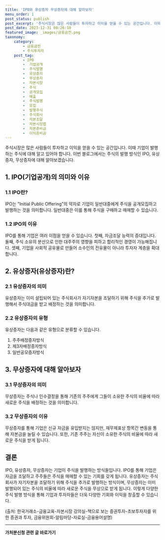 ```yaml
---
title: 'IPO와 유상증자 무상증자에 대해 알아보자'
menu_order: 1
post_status: publish
post_excerpt: '주식시장은 많은 사람들이 투자하고 이익을 얻을 수 있는 공간입니다. 이때 기업이 발행하는 주식에 대해 알고 있어야 합니다. 이번 블로그에서는 주식의 발행 방식인 IPO, 유상증자, 무상증자에 대해 알아보겠습니다.'
post_date: 2023-12-31 08:26:10
featured_image: _images/금융금전.png
taxonomy:
    category:
        - 금융금전
        - 주식투자자
    post_tag:
        - IPO
        -  기업공개
        -  주식발행
        -  유상증자
        -  무상증자
        -  자본시장
        -  주식
        -  공개모집
        -  매출
        -  주식발행
        -  모집
        -  발행주식
        -  주식회사
        -  자본조달
        -  자본시장법
        -  자본준비금
        -  이익준비금
---
```



주식시장은 많은 사람들이 투자하고 이익을 얻을 수 있는 공간입니다. 이때 기업이 발행하는 주식에 대해 알고 있어야 합니다. 이번 블로그에서는 주식의 발행 방식인 IPO, 유상증자, 무상증자에 대해 알아보겠습니다. 

## 1. IPO(기업공개)의 의미와 이유

### 1.1 IPO란?
IPO는 "Initial Public Offering"의 약자로 기업이 일반대중에게 주식을 공개모집하고 발행하는 것을 의미합니다. 일반대중은 이를 통해 주식을 구매하고 매매할 수 있습니다. 

### 1.2 IPO의 이유
IPO를 통해 기업은 여러 이점을 얻을 수 있습니다. 첫째, 자금조달 능력의 증대입니다. 둘째, 주식 소유의 분산으로 인한 대주주의 영향을 피하고 합리적인 경영이 가능해집니다. 셋째, 기업을 사회적 공유물로 만들어 소수인의 전유물이 아니라 투자자 계층을 확대합니다.

## 2. 유상증자(유상증자)란?

### 2.1 유상증자의 의미
유상증자는 이미 설립되어 있는 주식회사가 자기자본을 조달하기 위해 주식을 추가로 발행해서 주식대금을 받고 배정하는 것을 의미합니다. 

### 2.2 유상증자의 유형
유상증자는 다음과 같은 유형으로 분류할 수 있습니다.
1. 주주배정증자방식
2. 제3자배정증자방식
3. 일반공모증자방식

## 3. 무상증자에 대해 알아보자

### 3.1 무상증자의 의미
무상증자는 주식나 인수결정을 통해 기존의 주주에게 그들이 소유한 주식의 비율에 따라 새로운 주식을 배정하는 것을 의미합니다. 

### 3.2 무상증자의 이유
무상증자를 통해 기업은 신규 자금을 유입받지는 않지만, 재무제표상 항목간 변동을 통해 자본금을 늘릴 수 있습니다. 또한, 기존 주주는 자신이 소유한 주식의 비율에 따라 새로운 주식을 받게 됩니다.

## 결론
IPO, 유상증자, 무상증자는 기업이 주식을 발행하는 방식들입니다. IPO를 통해 기업은 자금을 조달하고 주주들은 주식을 매매할 수 있는 기회를 갖게 됩니다. 유상증자는 주식회사가 자기자본을 조달하기 위해 주식을 추가로 발행하는 방식이며, 무상증자는 이미 발행되어 있는 주식의 비율에 따라 새로운 주식을 무상으로 받게 됩니다. 이렇게 다양한 주식 발행 방식을 통해 기업과 투자자들은 더욱 다양한 기회와 이익을 창출할 수 있습니다. 

(출처: 한국거래소-금융교육-자본시장 강의실-책으로 보는 증권투자-초보투자자를 위한 증권과 투자, 금융위원회-알림마당-자료실-금융용어설명)
<!-- wp:separator -->
<hr class="wp-block-separator has-alpha-channel-opacity"/>
<!-- /wp:separator -->

<!-- wp:group {"backgroundColor":"base","layout":{"type":"constrained"}} -->
<div class="wp-block-group has-base-background-color has-background"><!-- wp:paragraph {"align":"center","fontSize":"medium"} -->
<p class="has-text-align-center has-large-font-size"><strong>가처분신청 관련 글 바로가기</strong></p>
<!-- /wp:paragraph -->


<!-- wp:latest-posts
{"categories":[{"id":14597,"count":19,"description":"","link":"https://uknowlaw.com/category/%ea%b0%80%ec%b2%98%eb%b6%84%ec%8b%a0%ec%b2%ad/","name":"가처분신청","slug":"가처분신청","taxonomy":"category","parent":0,"meta":[],"_links":{"self":[{"href":"https://uknowlaw.com/wp-json/wp/v2/categories/14597"}],"collection":[{"href":"https://uknowlaw.com/wp-json/wp/v2/categories"}],"about":[{"href":"https://uknowlaw.com/wp-json/wp/v2/taxonomies/category"}],"wp:post_type":[{"href":"https://uknowlaw.com/wp-json/wp/v2/posts?categories=14597"}],"curies":[{"name":"wp","href":"https://api.w.org/{rel}","templated":true}]}}],"postsToShow":100,"excerptLength":28,"postLayout":"grid","columns":2,"featuredImageAlign":"left","featuredImageSizeSlug":"large","fontSize":"small"} /--></div>
<!-- /wp:group -->